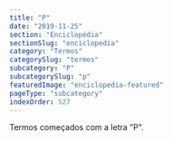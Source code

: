 ```yaml
---
title: "P"
date: "2019-11-25"
section: "Enciclopédia"
sectionSlug: "enciclopedia"
category: "Termos"
categorySlug: "termos"
subcategory: "P"
subcategorySlug: "p"
featuredImage: "enciclopedia-featured"
pageType: "subcategory"
indexOrder: 527
---
```




Termos começados com a letra "P".